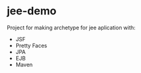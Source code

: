 # jee-demo
Project for making archetype for jee aplication with:
- JSF
- Pretty Faces
- JPA
- EJB
- Maven
